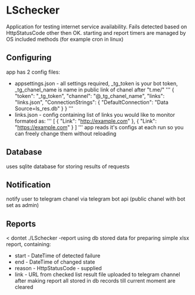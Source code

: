# LSchecker
Application for testing internet service availability. Fails detected based on HttpStatusCode other then OK. 
starting and report timers are managed by OS included methods (for example cron in linux)
## Configuring
app has 2 config files: 
- appsettings.json - all settings required, _tg_token is your bot token, _tg_chanel_name is name in public link of chanel after "t.me/"
'''
{
  "token": "_tg_token",
  "channel": "@_tg_chanel_name",
  "links": "links.json",
  "ConnectionStrings": {
    "DefaultConnection": "Data Source=ls_res.db"
  }
}
 '''
- links.json - config containing list of links you would like to monitor formated as:
'''
[
  {
    "Link": "http://example.com"
  },
  {
    "Link": "https://example.com"
  }
]
 '''
app reads it's configs at each run so you can freely change them without reloading
## Database
uses sqlite database for storing results of requests
## Notification
notify user to telegram chanel via telegram bot api (public chanel with bot set as admin)
## Reports
< dontet ./LSchecker -report
using db stored data for preparing simple xlsx report, containing:
- start - DateTime of detected failure
- end - DateTime of changed state
- reason - HttpStatusCode - supplied
- link - URL from checked list
result file uploaded to telegram channel
after making report all stored in db records till current moment are cleared